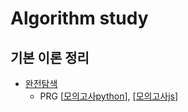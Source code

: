 # Algorithm study

## 기본 이론 정리

- [완전탐색](https://github.com/gpwltl/TIL/blob/master/Algorithm/%EC%99%84%EC%A0%84%ED%83%90%EC%83%89.md) 
  - PRG [[모의고사python]()], [[모의고사js](https://github.com/gpwltl/Algorithm_Study/blob/main/PRG/%EB%AA%A8%EC%9D%98%EA%B3%A0%EC%82%AC_42840/42840.js)]
